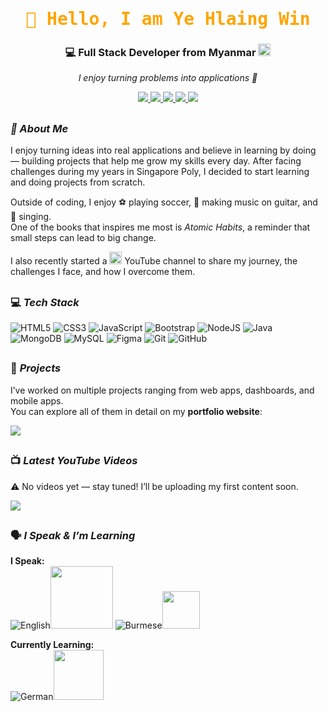 <h1 align="center">
  <samp style="color:orange">👋 Hello, I am <b>Ye Hlaing Win</b></samp>
</h1>
<h3 align="center">💻 Full Stack Developer from Myanmar <img width="20" height="20" alt="image" src="https://github.com/user-attachments/assets/f6cacc68-6712-4aea-8779-b60c33632d7b" /></h3>


<p align="center">
  <i>I enjoy turning problems into applications 🚀</i>
</p>

<p align="center">
  <a href="https://www.youtube.com/@yehlaingwin-journey">
    <img src="https://img.shields.io/badge/YouTube-FF0000?style=for-the-badge&logo=youtube&logoColor=white" />
  </a>
  <a href="www.linkedin.com/in/ye-hlaing-win">
    <img src="https://img.shields.io/badge/LinkedIn-0A66C2?style=for-the-badge&logo=linkedin&logoColor=white" />
  </a>
  <a href="mailto:yehlaingwin26203@gmail.com">
    <img src="https://img.shields.io/badge/Email-D14836?style=for-the-badge&logo=gmail&logoColor=white" />
  </a>
  <a href="[https://www.instagram.com/yourusername/](https://www.instagram.com/ben_yhw?igsh=MWV4ZXlmdmttdzhmNQ%3D%3D&utm_source=qr)">
    <img src="https://img.shields.io/badge/Instagram-E4405F?style=for-the-badge&logo=instagram&logoColor=white" />
  </a>
  <a href="https://www.facebook.com/share/17B6wYzkBQ/?mibextid=wwXIfr">
    <img src="https://img.shields.io/badge/Facebook-1877F2?style=for-the-badge&logo=facebook&logoColor=white" />
  </a>
</p>


## 
<h3><i>🙋 About Me</i></h3>

I enjoy turning ideas into real applications and believe in learning by doing — building projects that help me grow my skills every day. After facing challenges during my years in Singapore Poly, I decided to start learning and doing projects from scratch. 

Outside of coding, I enjoy ⚽ playing soccer, 🎸 making music on guitar, and 🎤 singing.  
One of the books that inspires me most is *Atomic Habits*, a reminder that small steps can lead to big change.  

I also recently started a <img src="https://upload.wikimedia.org/wikipedia/commons/0/09/YouTube_full-color_icon_(2017).svg" width="20" height="20"/> YouTube channel to share my journey, the challenges I face, and how I overcome them.


##
<h3>💻 <i>Tech Stack</i></h3>


![HTML5](https://img.shields.io/badge/HTML5-E34F26?style=for-the-badge&logo=html5&logoColor=white)
![CSS3](https://img.shields.io/badge/CSS3-1572B6?style=for-the-badge&logo=css3&logoColor=white)
![JavaScript](https://img.shields.io/badge/JavaScript-F7DF1E?style=for-the-badge&logo=javascript&logoColor=black)
![Bootstrap](https://img.shields.io/badge/Bootstrap-563D7C?style=for-the-badge&logo=bootstrap&logoColor=white)
![NodeJS](https://img.shields.io/badge/Node.js-43853D?style=for-the-badge&logo=node.js&logoColor=white)
![Java](https://img.shields.io/badge/Java-007396?style=for-the-badge&logo=java&logoColor=white)
![MongoDB](https://img.shields.io/badge/MongoDB-4EA94B?style=for-the-badge&logo=mongodb&logoColor=white)
![MySQL](https://img.shields.io/badge/MySQL-005C84?style=for-the-badge&logo=mysql&logoColor=white)
![Figma](https://img.shields.io/badge/Figma-F24E1E?style=for-the-badge&logo=figma&logoColor=white)
![Git](https://img.shields.io/badge/Git-F05032?style=for-the-badge&logo=git&logoColor=white)
![GitHub](https://img.shields.io/badge/GitHub-181717?style=for-the-badge&logo=github&logoColor=white)



## 
<h3>🚀 <i>Projects </i></h3> 


I’ve worked on multiple projects ranging from web apps, dashboards, and mobile apps.  
You can explore all of them in detail on my **portfolio website**:  

<p>
  <a href="https://your-portfolio-link.com">
    <img src="https://img.shields.io/badge/View%20My%20Portfolio%20Website-FF5722?style=for-the-badge&logo=firefox&logoColor=white" />
  </a>
</p>



## 
<h3>📺 <i>Latest YouTube Videos</i></h3>

<!-- BEGIN YOUTUBE-CARDS -->
⚠️ No videos yet — stay tuned! I’ll be uploading my first content soon.
<!-- END YOUTUBE-CARDS -->

<p>
  <a href="https://youtube.com/@YourHandle">
    <img src="https://img.shields.io/badge/Subscribe-FF0000?style=for-the-badge&logo=youtube&logoColor=white"/>
  </a>
</p>



## <h3>🗣️ <i>I Speak & I’m Learning</i></h3>  

**I Speak:**  
![English](https://img.shields.io/badge/English-555555?style=for-the-badge&logoColor=white)<img src="https://flagcdn.com/w20/gb.png" height="100"/> ![Burmese](https://img.shields.io/badge/Burmese-555555?style=for-the-badge&logoColor=white)<img src="https://flagcdn.com/w20/mm.png" height="60"/>  

**Currently Learning:**  
![German](https://img.shields.io/badge/German-555555?style=for-the-badge&logoColor=white)<img src="https://flagcdn.com/w20/de.png" height="80"/>  


